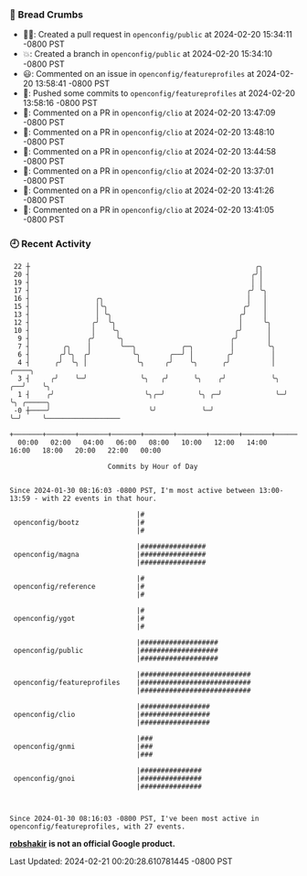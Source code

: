 ### 🍞 Bread Crumbs

 * ✍🏼: Created a pull request in `openconfig/public` at 2024-02-20 15:34:11 -0800 PST
 * 💥: Created a branch in `openconfig/public` at 2024-02-20 15:34:10 -0800 PST
 * 😃: Commented on an issue in `openconfig/featureprofiles` at 2024-02-20 13:58:41 -0800 PST
 * 🚢: Pushed some commits to `openconfig/featureprofiles` at 2024-02-20 13:58:16 -0800 PST
 * 💬: Commented on a PR in  `openconfig/clio` at 2024-02-20 13:47:09 -0800 PST
 * 💬: Commented on a PR in  `openconfig/clio` at 2024-02-20 13:48:10 -0800 PST
 * 💬: Commented on a PR in  `openconfig/clio` at 2024-02-20 13:44:58 -0800 PST
 * 💬: Commented on a PR in  `openconfig/clio` at 2024-02-20 13:37:01 -0800 PST
 * 💬: Commented on a PR in  `openconfig/clio` at 2024-02-20 13:41:26 -0800 PST
 * 💬: Commented on a PR in  `openconfig/clio` at 2024-02-20 13:41:05 -0800 PST

### 🕘 Recent Activity
```
 22 ┼                                                       ╭╮
 20 ┤                                                      ╭╯│
 19 ┤                                                      │ │
 17 ┤                                                     ╭╯ ╰╮
 16 ┤                ╭╮                                   │   │
 15 ┤                │╰╮                                 ╭╯   │
 13 ┤                │ ╰╮                               ╭╯    │
 12 ┤               ╭╯  ╰╮                              │     ╰╮
 10 ┤               │    ╰╮                            ╭╯      │
  9 ┤              ╭╯     ╰╮                          ╭╯       │
  7 ┤        ╭╮    │       ╰──╮           ╭─╮         │        ╰╮
  6 ┤       ╭╯╰╮  ╭╯          ╰╮       ╭──╯ │        ╭╯         │
  4 ┤      ╭╯  ╰╮ │            ╰╮     ╭╯    ╰╮      ╭╯          │     ╭────╮
  3 ┤     ╭╯    ╰─╯             ╰╮   ╭╯      ╰╮    ╭╯           ╰╮ ╭──╯    ╰╮
  1 ┤    ╭╯                      ╰╮╭─╯        ╰╮ ╭─╯             ╰─╯        ╰╮ ╭─────╮
 -0 ┼────╯                        ╰╯           ╰─╯                           ╰─╯     ╰──────────────────
    +───────+───────+───────+───────+───────+───────+───────+───────+───────+───────+───────+───────+────
  00:00   02:00   04:00   06:00   08:00   10:00   12:00   14:00   16:00   18:00   20:00   22:00   00:00   

						Commits by Hour of Day


Since 2024-01-30 08:16:03 -0800 PST, I'm most active between 13:00-13:59 - with 22 events in that hour.

```



```
                               |#
 openconfig/bootz              |#
                               |#

                               |################
 openconfig/magna              |################
                               |################

                               |#
 openconfig/reference          |#
                               |#

                               |#
 openconfig/ygot               |#
                               |#

                               |###################
 openconfig/public             |###################
                               |###################

                               |###########################
 openconfig/featureprofiles    |###########################
                               |###########################

                               |#################
 openconfig/clio               |#################
                               |#################

                               |###
 openconfig/gnmi               |###
                               |###

                               |###############
 openconfig/gnoi               |###############
                               |###############



Since 2024-01-30 08:16:03 -0800 PST, I've been most active in openconfig/featureprofiles, with 27 events.

```
**[robshakir](mailto:robjs@google.com) is not an official Google product.**  


Last Updated: 2024-02-21 00:20:28.610781445 -0800 PST
